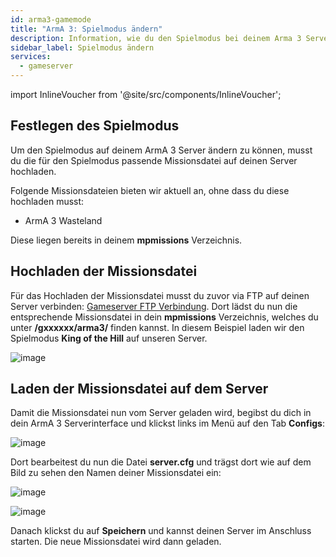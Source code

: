 ```yaml
---
id: arma3-gamemode
title: "ArmA 3: Spielmodus ändern"
description: Information, wie du den Spielmodus bei deinem Arma 3 Server von ZAP-Hosting - ZAP-Hosting.com Dokumentation
sidebar_label: Spielmodus ändern
services:
  - gameserver
---
```


import InlineVoucher from '@site/src/components/InlineVoucher';

## Festlegen des Spielmodus

Um den Spielmodus auf deinem ArmA 3 Server ändern zu können, musst du die für den Spielmodus passende Missionsdatei auf deinen Server hochladen.

Folgende Missionsdateien bieten wir aktuell an, ohne dass du diese hochladen musst:

- ArmA 3 Wasteland

Diese liegen bereits in deinem **mpmissions** Verzeichnis.

<InlineVoucher />

## Hochladen der Missionsdatei

Für das Hochladen der Missionsdatei musst du zuvor via FTP auf deinen Server verbinden: [Gameserver FTP Verbindung](gameserver-ftpaccess.md).
Dort lädst du nun die entsprechende Missionsdatei in dein **mpmissions** Verzeichnis, welches du unter **/gxxxxxx/arma3/** finden kannst.
In diesem Beispiel laden wir den Spielmodus **King of the Hill** auf unseren Server.

![image](https://user-images.githubusercontent.com/26007280/189677073-6a032e47-45c5-4d55-9749-4a7cae334ab2.png)


## Laden der Missionsdatei auf dem Server

Damit die Missionsdatei nun vom Server geladen wird, begibst du dich in dein ArmA 3 Serverinterface und klickst links im Menü auf den Tab **Configs**:

![image](https://user-images.githubusercontent.com/26007280/189677126-cb56dc14-7616-4a74-92b3-676192ea2d07.png)

Dort bearbeitest du nun die Datei **server.cfg** und trägst dort wie auf dem Bild zu sehen den Namen deiner Missionsdatei ein: 

![image](https://user-images.githubusercontent.com/26007280/189677159-ecb35caf-552b-46aa-8fb0-a275ef1456a7.png)

![image](https://user-images.githubusercontent.com/26007280/189677281-4c7b3ff7-ef0d-49ae-9efc-8adf9bf17c28.png)

Danach klickst du auf **Speichern** und kannst deinen Server im Anschluss starten. Die neue Missionsdatei wird dann geladen.
